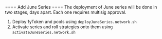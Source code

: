 ==== Add June Series ====
The deployment of June series will be done in two stages, days apart. Each one requires multisig approval.

1. Deploy fyToken and pools using `deployJuneSeries.network.sh`
2. Activate series and roll strategies onto them using `activateJuneSeries.network.sh`
